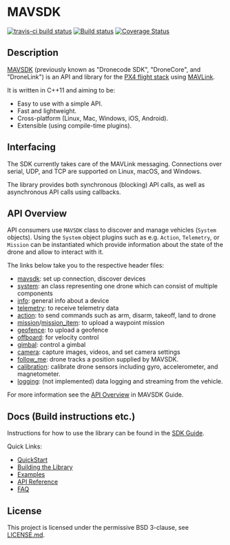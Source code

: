 # MAVSDK

[![travis-ci build status](https://travis-ci.org/mavlink/MAVSDK.svg?branch=develop)](https://travis-ci.org/mavlink/MAVSDK)
[![Build status](https://ci.appveyor.com/api/projects/status/1ntjvooywpxmoir8/branch/develop?svg=true)](https://ci.appveyor.com/project/Dronecode/dronecore/branch/develop)
[![Coverage Status](https://coveralls.io/repos/github/mavlink/MAVSDK/badge.svg?branch=develop)](https://coveralls.io/github/mavlink/MAVSDK?branch=develop)

## Description

[MAVSDK](https://www.dronecode.org/sdk/) (previously known as "Dronecode SDK", "DroneCore", and "DroneLink") is an API and library for the [PX4 flight stack](http://github.com/PX4/Firmware) using [MAVLink](https://mavlink.io/en/).

It is written in C++11 and aiming to be:

- Easy to use with a simple API.
- Fast and lightweight.
- Cross-platform (Linux, Mac, Windows, iOS, Android).
- Extensible (using compile-time plugins).

## Interfacing

The SDK currently takes care of the MAVLink messaging. Connections over serial, UDP, and TCP are supported on Linux, macOS, and Windows.

The library provides both synchronous (blocking) API calls, as well as asynchronous API calls using callbacks.

## API Overview

API consumers use `MAVSDK` class to discover and manage vehicles (`System` objects). Using the `System` object plugins such as e.g. `Action`, `Telemetry`, or `Mission` can be instantiated which provide information about the state of the drone and allow to interact with it.

The links below take you to the respective header files:

- [mavsdk](core/include/mavsdk/mavsdk.h): set up connection, discover devices
- [system](core/include/mavsdk/system.h): an class representing one drone which can consist of multiple components
- [info](plugins/info/include/plugins/info/info.h): general info about a device
- [telemetry](plugins/telemetry/include/plugins/telemetry/telemetry.h): to receive telemetry data
- [action](plugins/action/include/plugins/action/action.h): to send commands such as arm, disarm, takeoff, land to drone
- [mission](plugins/mission/include/plugins/mission/mission.h)/[mission_item](plugins/mission/include/plugins/mission/mission_item.h): to upload a waypoint mission
- [geofence](plugins/geofence/include/plugins/geofence/geofence.h): to upload a geofence
- [offboard](plugins/offboard/include/plugins/offboard/offboard.h): for velocity control
- [gimbal](plugins/gimbal/include/plugins/gimbal/gimbal.h): control a gimbal
- [camera](plugins/camera/include/plugins/camera/camera.h): capture images, videos, and set camera settings
- [follow_me](plugins/follow_me/include/plugins/follow_me/follow_me.h): drone tracks a position supplied by MAVSDK.
- [calibration](plugins/calibration/include/plugins/calibration/calibration.h): calibrate drone sensors including gyro, accelerometer, and magnetometer.
- [logging](plugins/logging/include/plugins/logging/logging.h): (not implemented) data logging and streaming from the vehicle.

For more information see the [API Overview](https://mavsdk.mavlink.io/develop/en/cpp/#api-overview) in MAVSDK Guide.


## Docs (Build instructions etc.)

Instructions for how to use the library can be found in the [SDK Guide](https://mavsdk.mavlink.io/develop/en/).

Quick Links:

- [QuickStart](https://mavsdk.mavlink.io/develop/en/cpp/#getting-started)
- [Building the Library](https://mavsdk.mavlink.io/develop/en/contributing/build.html)
- [Examples](https://mavsdk.mavlink.io/develop/en/examples/)
- [API Reference](https://mavsdk.mavlink.io/develop/en/api_reference/)
- [FAQ](https://mavsdk.mavlink.io/develop/en/getting_started/faq.html)


## License

This project is licensed under the permissive BSD 3-clause, see [LICENSE.md](LICENSE.md).

